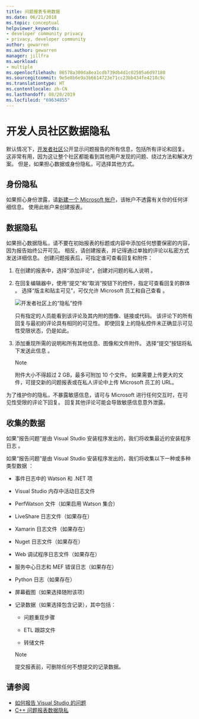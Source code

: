 ```yaml
---
title: 问题报表专用数据
ms.date: 06/21/2018
ms.topic: conceptual
helpviewer_keywords:
- developer community privacy
- privacy, developer community
author: gewarren
ms.author: gewarren
manager: jillfra
ms.workload:
- multiple
ms.openlocfilehash: 86578a300da8ea1cdb739db4d1c02505a6d97180
ms.sourcegitcommit: 9e5e8b6e9a3b6614723e71cc23bb434fe4218c9c
ms.translationtype: HT
ms.contentlocale: zh-CN
ms.lasthandoff: 08/20/2019
ms.locfileid: "69634855"
---
```

# <a name="developer-community-data-privacy"></a>开发人员社区数据隐私

默认情况下，[开发者社区](https://developercommunity.visualstudio.com/)公开显示问题报告的所有信息，包括所有评论和回复。 这非常有用，因为这让整个社区都能看到其他用户发现的问题、绕过方法和解决方案。 但是，如果担心数据或身份隐私，可选择其他方式。

## <a name="identity-privacy"></a>身份隐私

如果担心身份泄露，请[新建一个 Microsoft 帐户](https://signup.live.com/)，该帐户不透露有关你的任何详细信息。 使用此帐户来创建报表。

## <a name="data-privacy"></a>数据隐私

如果担心数据隐私，请不要在初始报表的标题或内容中添加任何想要保密的内容，因为报告始终公开可见。 相反，请创建报表，并记得通过单独的评论以私密方式发送详细信息。 创建问题报表后，可指定谁可查看回复和附件：

1. 在创建的报表中，选择“添加评论”，创建对问题的私人说明  。

2. 在回复编辑器中，使用“提交”和“取消”按钮下的控件，指定可查看回复的群体   。 选择“版主和贴主可见”，可仅允许 Microsoft 员工和自己查看  。

   ![开发者社区上的“隐私”控件](media/developer-community-privacy-control.png)

   只有指定的人员能看到该评论及其内附的图像、链接或代码。 该评论下的所有回复与最初的评论具有相同的可见性。 即使回复上的隐私控件未正确显示可见性受限状态，仍是如此。

3. 添加重现所需的说明和所有其他信息、图像和文件附件。 选择“提交”按钮将私下发送此信息  。

   > [!NOTE]
   > 附件大小不得超过 2 GB，最多可附加 10 个文件。 如果需要上传更大的文件，可提交新的问题报表或在私人评论中上传 Microsoft 员工的 URL。

为了维护你的隐私，不暴露敏感信息，请可与 Microsoft 进行任何交互时，在可见性受限的评论下回复。 回复其他评论可能会导致敏感信息意外泄露。

## <a name="data-we-collect"></a>收集的数据

如果“报告问题”是由 Visual Studio 安装程序发出的，我们将收集最近的安装程序日志  。

如果“报告问题”是由 Visual Studio 安装程序发出的，我们将收集以下一种或多种类型数据  ：

- 事件日志中的 Watson 和 .NET 项

- Visual Studio 内存中活动日志文件

- PerfWatson 文件（如果启用 Watson 集合）

- LiveShare 日志文件（如果存在）

- Xamarin 日志文件（如果存在）

- Nuget 日志文件（如果存在）

- Web 调试程序日志文件（如果存在）

- 服务中心日志和 MEF 错误日志（如果存在）

- Python 日志（如果存在）

- 屏幕截图（如果选择随附该项）

- 记录数据（如果选择包含记录），其中包括：

  - 问题重现步骤

  - ETL 跟踪文件

  - 转储文件

  > [!NOTE]
  > 提交报表前，可删除任何不想提交的记录数据。

## <a name="see-also"></a>请参阅

- [如何报告 Visual Studio 的问题](how-to-report-a-problem-with-visual-studio.md)
- [C++ 问题报表数据隐私](/cpp/how-to-report-a-problem-with-the-visual-cpp-toolset#reports-and-privacy)
